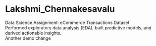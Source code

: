 # Lakshmi_Chennakesavalu
Data Science Assignment: eCommerce  Transactions Dataset 
<br>
Performed exploratory data analysis (EDA), built predictive models, and derived actionable insights.
<br>
Another demo change
